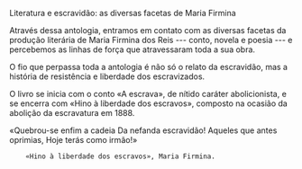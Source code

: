 Literatura e escravidão: as diversas facetas de Maria Firmina

Através dessa antologia, entramos em contato com as diversas facetas da produção literária de Maria Firmina dos Reis --- conto, novela e poesia --- e percebemos as linhas de força que atravessaram toda a sua obra.

O fio que perpassa toda a antologia é não só o relato da escravidão, mas a história de resistência e liberdade dos escravizados.

O livro se inicia com o conto «A escrava», de nítido caráter abolicionista, e se encerra com «Hino à liberdade dos escravos», composto na ocasião da abolição da escravatura em 1888.

«Quebrou-se enfim a cadeia
Da nefanda  escravidão!
Aqueles que antes oprimias,
Hoje terás como irmão!»

 		«Hino à liberdade dos escravos», Maria Firmina.
